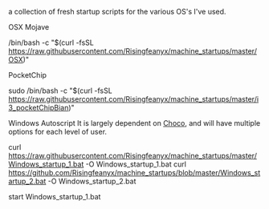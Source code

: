 a collection of fresh startup scripts for the various OS's I've used.

 OSX Mojave
 
/bin/bash -c "$(curl -fsSL https://raw.githubusercontent.com/Risingfeanyx/machine_startups/master/OSX)"

PocketChip
 
sudo /bin/bash -c "$(curl -fsSL https://raw.githubusercontent.com/Risingfeanyx/machine_startups/master/i3_pocketChipBian)"
 
 Windows Autoscript
It is largely dependent on <a href="https://chocolatey.org">Choco</a>, and will have multiple options for each level of user. 

curl https://raw.githubusercontent.com/Risingfeanyx/machine_startups/master/Windows_startup_1.bat -O Windows_startup_1.bat
curl https://github.com/Risingfeanyx/machine_startups/blob/master/Windows_startup_2.bat -O Windows_startup_2.bat

start Windows_startup_1.bat
